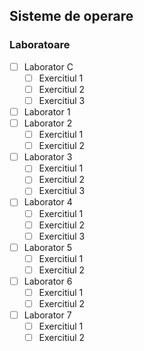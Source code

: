 ## Sisteme de operare

### Laboratoare
- [ ] Laborator C
    - [ ] Exercitiul 1
    - [ ] Exercitiul 2
    - [ ] Exercitiul 3
- [ ] Laborator 1
- [ ] Laborator 2
    - [ ] Exercitiul 1
    - [ ] Exercitiul 2
- [ ] Laborator 3
    - [ ] Exercitiul 1
    - [ ] Exercitiul 2
    - [ ] Exercitiul 3
- [ ] Laborator 4
    - [ ] Exercitiul 1
    - [ ] Exercitiul 2
    - [ ] Exercitiul 3
- [ ] Laborator 5
    - [ ] Exercitiul 1
    - [ ] Exercitiul 2
- [ ] Laborator 6
    - [ ] Exercitiul 1
    - [ ] Exercitiul 2
- [ ] Laborator 7
    - [ ] Exercitiul 1
    - [ ] Exercitiul 2
